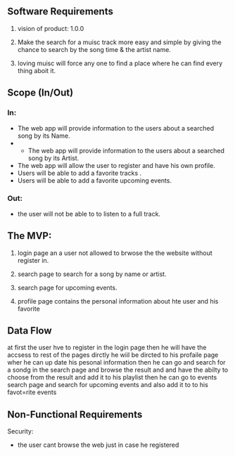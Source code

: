## Software Requirements

1. vision of product: 1.0.0

2. Make the search for a muisc track more easy and simple by giving the chance to search by the song time & the artist name.

3. loving muisc will force any one to find a place where he can find every thing aboit it.



## Scope (In/Out)
### In:

* The web app will provide information to the users about a searched song by its Name.
* * The web app will provide information to the users about a searched song by its Artist.
* The web app will allow the user to register and have his own profile.
* Users will be able to add a favorite tracks .
* Users will be able to add a favorite upcoming events.



### Out:

* the user will not be able to to listen to a full track.


## The MVP:

1. login page an a user not allowed to brwose the the website without register in.

2. search page to search for a song by name or artist.

3. search page for upcoming events. 

4. profile page contains the personal information about hte user and his favorite 



## Data Flow
at first the user hve to register in the login page then he will have the accsess to rest of the pages 
dirctly he wiil be dircted to his profaile page wher he can up date his pesonal information then he can go and search for a sondg in the search page
and browse the result and and have the abilty to choose from the result and add it to his playlist then he can go to events search page and search for
upcoming events and also add it to to his favot=rite events


## Non-Functional Requirements
Security:
- the user cant browse the web just in case he registered

